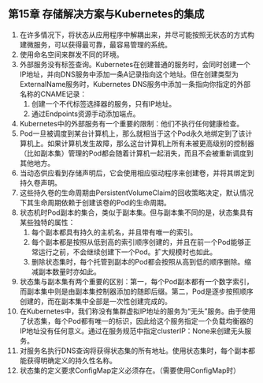 ## 第15章 存储解决方案与Kubernetes的集成

1. 在许多情况下，将状态从应用程序中解耦出来，并尽可能按照无状态的方式构建微服务，可以获得最可靠，最容易管理的系统。
2. 使用命名空间来群发不同的环境。
3. 外部服务没有标签查询。Kubernetes在创建普通的服务时，会同时创建一个IP地址，并向DNS服务中添加一条A记录指向这个地址。但在创建类型为ExternalName服务时，Kubernetes DNS服务中添加一条指向你指定的外部名称的CNAME记录：
   1. 创建一个不代标签选择器的服务，只有IP地址。
   2. 通过Endpoints资源手动添加端点。
4. Kubernetes中的外部服务有一个重要的限制：他们不执行任何健康检查。
5. Pod一旦被调度到某台计算机上，那么就相当于这个Pod永久地绑定到了该计算机上。如果计算机发生故障，那么这台计算机上所有未被更高级别的控制器（比如副本集）管理的Pod都会随着计算机一起消失，而且不会被重新调度到其他地方。
6. 当动态供应看到存储声明后，它会使用相应驱动程序来创建卷，并将其绑定到持久卷声明。
7. 这些持久卷的生命周期由PersistentVolumeClaim的回收策略决定，默认情况下其生命周期依赖于创建该卷的Pod的生命周期。
8. 状态机时Pod副本的集合，类似于副本集。但与副本集不同的是，状态集具有某些独特的属性：
   1. 每个副本都具有持久的主机名，并且带有唯一的索引。
   2. 每个副本都是按照从低到高的索引顺序创建的，并且在前一个Pod能够正常运行之前，不会继续创建下一个Pod。扩大规模时也如此。
   3. 删除状态集时，每个托管到副本的Pod都会按照从高到低的顺序删除。缩减副本数量时亦如此。
9. 状态集与副本集有两个重要的区别：第一，每个Pod副本都有一个数字索引，而副本集中则是由副本集控制器添加的随即后缀。第二，Pod是逐步按照顺序创建的，而在副本集中全部是一次性创建完成的。
10. 在Kubernetes中，我们称没有集群虚拟IP地址的服务为“无头”服务。由于使用了状态集，每个Pod都有唯一的标识，因此给这个服务指定一个负载均衡器的IP地址没有任何意义。通过在服务规范中指定clusterIP：None来创建无头服务。
11. 对服务名执行DNS查询将获得状态集的所有地址。使用状态集时，每个副本都能获得明确定义的持久性名称。
12. 状态集的定义要求ConfigMap定义必须存在。（需要使用ConfigMap时）